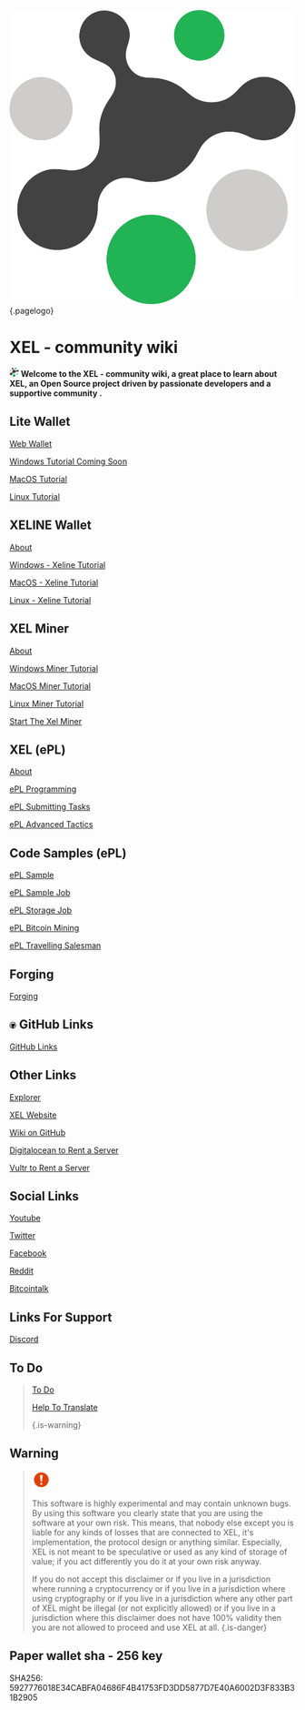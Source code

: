 ![3400 X 3400](/uploads/logo/3400-x-3400.png "3400 X 3400"){.pagelogo}
# XEL - community wiki
<img src="/uploads/logo/3400-x-3400.png" alt="XEL" width="16" height="16"  >  **Welcome to the XEL - community wiki, a great place to learn about XEL, an Open Source project driven by passionate developers and a supportive community .** 


**Lite Wallet**
-----
<p> <a href="web-wallet">Web Wallet</a></p>
<p> <a href="">Windows Tutorial Coming Soon</a></p>
<p> <a href="mac-os-tutorial">MacOS Tutorial</a></p>
<p> <a href="linux-tutoria">Linux Tutorial</a></p>

**XELINE Wallet**
-----
<p> <a href="about-exline">About</a></p>
<p> <a href="windows-xeline">Windows - Xeline Tutorial</a></p>
<p> <a href="mac-os-xeline">MacOS - Xeline Tutorial</a></p>
<p> <a href="linux-xeline">Linux - Xeline Tutorial</a></p>

**XEL Miner**
-----
<p> <a href="xel-miner-about">About</a></p>
<p> <a href="windows-miner-tutorial">Windows Miner Tutorial</a></p>
<p> <a href="mac-os-miner-tutorial">MacOS Miner Tutorial</a></p>
<p> <a href="linux-miner-tutorial">Linux Miner Tutorial</a></p>
<p> <a href="start-the-xel-miner">Start The Xel Miner</a></p>

**XEL (ePL)**
-----
<p> <a href="about-epl">About</a></p>
<p> <a href="e-pl-programming">ePL Programming</a></p>
<p> <a href="e-pl-submitting-tasks">ePL Submitting Tasks</a></p>
<p> <a href="e-pl-advanced-tactics">ePL Advanced Tactics</a></p>

**Code Samples (ePL)**
-----
<p> <a href="e-pl-sample">ePL Sample</a></p>
<p> <a href="e-pl-simple-job">ePL Sample Job</a></p>
<p> <a href="e-pl-storage-job">ePL Storage Job</a></p>
<p> <a href="e-pl-bitcoin-mining">ePL Bitcoin Mining</a></p>
<p> <a href="e-pl-travelling-salesman">ePL Travelling Salesman</a></p>

**Forging**
-----
<p> <a href="forging">Forging</a></p>


<img src="/uploads/github/github.png" alt="github" width="12" height="12"  > **GitHub Links**
-----
<p> <a href="github-links">GitHub Links</a></p>

**Other Links**
-----
<p> <a href="https://explorer.xel.org/">Explorer</a></p>
<p> <a href="https://xel.org/">XEL Website</a></p>
<p> <a href="https://github.com/elastic-community/wiki-official">Wiki on GitHub</a></p>
<p> <a href="https://m.do.co/c/2aac5da46414">Digitalocean to Rent a Server</a></p>
<p> <a href="https://www.vultr.com/?ref=7552200">Vultr to Rent a Server</a></p>

**Social Links**
-----
<p> <a href="https://www.youtube.com/channel/UCN58yaAzUmkYXZ-GdOhJqkA/videos">Youtube</a></p>
<p> <a href="https://twitter.com/elastic_coin">Twitter</a></p>
<p> <a href="https://www.facebook.com/ElasticSupercomputer/">Facebook</a></p>
<p> <a href="https://www.reddit.com/r/xel">Reddit</a></p>
<p> <a href="https://bitcointalk.org/index.php?topic=1957064.0">Bitcointalk</a></p>


**Links For Support**
-----
<p><a href="https://discord.gg/6uTJs4X">Discord</a></p>


**To Do**
-----

><p><a href="https://github.com/elastic-community/xel-community-tasks/labels/social%20medias">To Do</a></p>
><p><a href="https://crowdin.com/project/XELelastic">Help To Translate </a></p>
>
>{.is-warning}



**Warning**
-----

> <img src="/uploads/warning/warning-2-256.png" alt="Elastic" width="32" height="32">
> 
>This software is highly experimental and may contain unknown bugs.
>By using this software you clearly state that you are using the software at your own risk.
>This means, that nobody else except you is liable for any kinds of losses that are connected to XEL, it's implementation, the protocol design or anything similar. 
>Especially, XEL is not meant to be speculative or used as any kind of storage of value; if you act differently you do it at your own risk anyway.
>
>If you do not accept this disclaimer
>or if you live in a jurisdiction where running a cryptocurrency
>or if you live in a jurisdiction where using cryptography
>or if you live in a jurisdiction where any other part of XEL might be illegal (or not explicitly allowed)
>or if you live in a jurisdiction where this disclaimer does not have 100% validity
>then you are not allowed to proceed and use XEL at all.
>{.is-danger}

**Paper wallet sha - 256 key**
-----
SHA256: 5927776018E34CABFA04686F4B41753FD3DD5877D7E40A6002D3F833B31B2905
